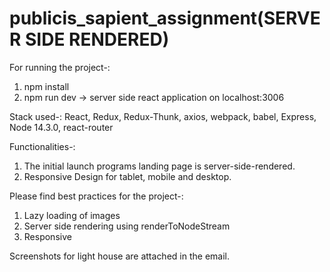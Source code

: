 # publicis_sapient_assignment(SERVER SIDE RENDERED)

For running the project-: 

1. npm install
2. npm run dev -> server side react application on localhost:3006

Stack used-: 
  React, Redux, Redux-Thunk, axios, webpack, babel, Express, Node 14.3.0, react-router

Functionalities-: 
  1. The initial launch programs landing page is server-side-rendered.
  2. Responsive Design for tablet, mobile and desktop.

Please find best practices for the project-: 
  1. Lazy loading of images
  2. Server side rendering using renderToNodeStream
  3. Responsive
 
Screenshots for light house are attached in the email.

